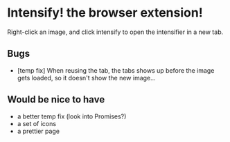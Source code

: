 # Intensify! the browser extension!
Right-click an image, and click intensify to open the intensifier in a new tab.

## Bugs
* [temp fix] When reusing the tab, the tabs shows up before the image gets loaded, so it doesn't show the new image...

## Would be nice to have
* a better temp fix (look into Promises?)
* a set of icons
* a prettier page
